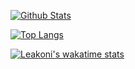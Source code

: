 [![Github Stats](https://github-readme-stats.vercel.app/api?username=Leakoni&theme=radical&show_icons=true)](https://github.com/Leakoni/)

[![Top Langs](https://github-readme-stats.vercel.app/api/top-langs/?username=Leakoni&theme=radical&show_icons=true)](https://github.com/anuraghazra/github-readme-stats)

[![Leakoni's wakatime stats](https://github-readme-stats.vercel.app/api/wakatime?username=Leakoni&theme=radical&layout=compact)](https://github.com/anuraghazra/github-readme-stats)

